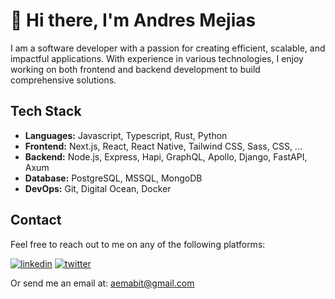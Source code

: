 # 👋 Hi there, I'm Andres Mejias

I am a software developer with a passion for creating efficient, scalable, and impactful applications. With experience in various technologies, I enjoy working on both frontend and backend development to build comprehensive solutions.

## Tech Stack

- **Languages:** Javascript, Typescript, Rust, Python
- **Frontend:** Next.js, React, React Native, Tailwind CSS, Sass, CSS, ...
- **Backend:** Node.js, Express, Hapi, GraphQL, Apollo, Django, FastAPI, Axum
- **Database:** PostgreSQL, MSSQL, MongoDB
- **DevOps:** Git, Digital Ocean, Docker

## Contact

Feel free to reach out to me on any of the following platforms:

[<img alt="linkedin" src="https://img.shields.io/badge/linkedin-%231572B6?style=for-the-badge&logo=linkedin&logoColor=white"/>](https://www.linkedin.com/in/andres-mejias)
[<img alt="twitter" src="https://img.shields.io/badge/twitter-%231DA1F2?style=for-the-badge&logo=twitter&logoColor=white"/>](https://twitter.com/aemabit)

Or send me an email at: aemabit@gmail.com
